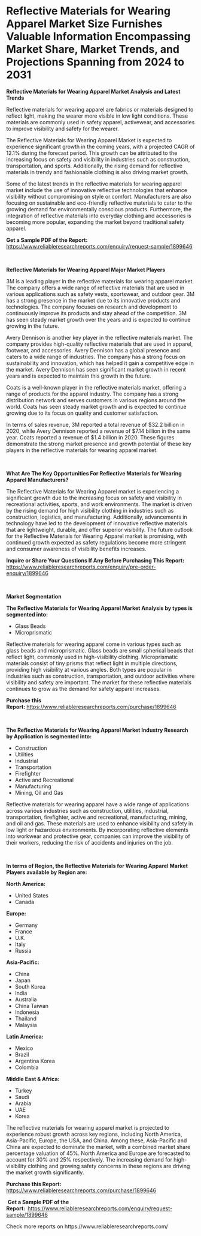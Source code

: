 <p><h1>Reflective Materials for Wearing Apparel Market Size Furnishes Valuable Information Encompassing Market Share, Market Trends, and Projections Spanning from 2024 to 2031</h1></p><p><strong>Reflective Materials for Wearing Apparel Market Analysis and Latest Trends</strong></p>
<p><p>Reflective materials for wearing apparel are fabrics or materials designed to reflect light, making the wearer more visible in low light conditions. These materials are commonly used in safety apparel, activewear, and accessories to improve visibility and safety for the wearer.</p><p>The Reflective Materials for Wearing Apparel Market is expected to experience significant growth in the coming years, with a projected CAGR of 12.1% during the forecast period. This growth can be attributed to the increasing focus on safety and visibility in industries such as construction, transportation, and sports. Additionally, the rising demand for reflective materials in trendy and fashionable clothing is also driving market growth.</p><p>Some of the latest trends in the reflective materials for wearing apparel market include the use of innovative reflective technologies that enhance visibility without compromising on style or comfort. Manufacturers are also focusing on sustainable and eco-friendly reflective materials to cater to the growing demand for environmentally conscious products. Furthermore, the integration of reflective materials into everyday clothing and accessories is becoming more popular, expanding the market beyond traditional safety apparel.</p></p>
<p><strong>Get a Sample PDF of the Report:&nbsp;</strong> <a href="https://www.reliableresearchreports.com/enquiry/request-sample/1899646">https://www.reliableresearchreports.com/enquiry/request-sample/1899646</a></p>
<p>&nbsp;</p>
<p><strong>Reflective Materials for Wearing Apparel Major Market Players</strong></p>
<p><p>3M is a leading player in the reflective materials for wearing apparel market. The company offers a wide range of reflective materials that are used in various applications such as safety vests, sportswear, and outdoor gear. 3M has a strong presence in the market due to its innovative products and technologies. The company focuses on research and development to continuously improve its products and stay ahead of the competition. 3M has seen steady market growth over the years and is expected to continue growing in the future.</p><p>Avery Dennison is another key player in the reflective materials market. The company provides high-quality reflective materials that are used in apparel, footwear, and accessories. Avery Dennison has a global presence and caters to a wide range of industries. The company has a strong focus on sustainability and innovation, which has helped it gain a competitive edge in the market. Avery Dennison has seen significant market growth in recent years and is expected to maintain this growth in the future.</p><p>Coats is a well-known player in the reflective materials market, offering a range of products for the apparel industry. The company has a strong distribution network and serves customers in various regions around the world. Coats has seen steady market growth and is expected to continue growing due to its focus on quality and customer satisfaction.</p><p>In terms of sales revenue, 3M reported a total revenue of $32.2 billion in 2020, while Avery Dennison reported a revenue of $7.14 billion in the same year. Coats reported a revenue of $1.4 billion in 2020. These figures demonstrate the strong market presence and growth potential of these key players in the reflective materials for wearing apparel market.</p></p>
<p>&nbsp;</p>
<p><strong>What Are The Key Opportunities For Reflective Materials for Wearing Apparel Manufacturers?</strong></p>
<p><p>The Reflective Materials for Wearing Apparel market is experiencing a significant growth due to the increasing focus on safety and visibility in recreational activities, sports, and work environments. The market is driven by the rising demand for high visibility clothing in industries such as construction, logistics, and manufacturing. Additionally, advancements in technology have led to the development of innovative reflective materials that are lightweight, durable, and offer superior visibility. The future outlook for the Reflective Materials for Wearing Apparel market is promising, with continued growth expected as safety regulations become more stringent and consumer awareness of visibility benefits increases.</p></p>
<p><strong>Inquire or Share Your Questions If Any Before Purchasing This Report:</strong> <a href="https://www.reliableresearchreports.com/enquiry/pre-order-enquiry/1899646">https://www.reliableresearchreports.com/enquiry/pre-order-enquiry/1899646</a></p>
<p>&nbsp;</p>
<p><strong>Market Segmentation</strong></p>
<p><strong>The Reflective Materials for Wearing Apparel Market Analysis by types is segmented into:</strong></p>
<p><ul><li>Glass Beads</li><li>Microprismatic</li></ul></p>
<p><p>Reflective materials for wearing apparel come in various types such as glass beads and microprismatic. Glass beads are small spherical beads that reflect light, commonly used in high-visibility clothing. Microprismatic materials consist of tiny prisms that reflect light in multiple directions, providing high visibility at various angles. Both types are popular in industries such as construction, transportation, and outdoor activities where visibility and safety are important. The market for these reflective materials continues to grow as the demand for safety apparel increases.</p></p>
<p><strong>Purchase this Report:&nbsp;</strong><a href="https://www.reliableresearchreports.com/purchase/1899646">https://www.reliableresearchreports.com/purchase/1899646</a></p>
<p>&nbsp;</p>
<p><strong>The Reflective Materials for Wearing Apparel Market Industry Research by Application is segmented into:</strong></p>
<p><ul><li>Construction</li><li>Utilities</li><li>Industrial</li><li>Transportation</li><li>Firefighter</li><li>Active and Recreational</li><li>Manufacturing</li><li>Mining, Oil and Gas</li></ul></p>
<p><p>Reflective materials for wearing apparel have a wide range of applications across various industries such as construction, utilities, industrial, transportation, firefighter, active and recreational, manufacturing, mining, and oil and gas. These materials are used to enhance visibility and safety in low light or hazardous environments. By incorporating reflective elements into workwear and protective gear, companies can improve the visibility of their workers, reducing the risk of accidents and injuries on the job.</p></p>
<p>&nbsp;</p>
<p><strong>In terms of Region, the Reflective Materials for Wearing Apparel Market Players available by Region are:</strong></p>
<p>
    <p> <strong> North America: </strong>
        <ul>
            <li>United States</li>
            <li>Canada</li>
        </ul>
        </p> 
    <p> <strong> Europe: </strong>
        <ul>
            <li>Germany</li>
            <li>France</li>
            <li>U.K.</li>
            <li>Italy</li>
            <li>Russia</li>
        </ul>
        </p> 
    <p> <strong> Asia-Pacific: </strong>
        <ul>
            <li>China</li>
            <li>Japan</li>
            <li>South Korea</li>
            <li>India</li>
            <li>Australia</li>
            <li>China Taiwan</li>
            <li>Indonesia</li>
            <li>Thailand</li>
            <li>Malaysia</li>
        </ul>
        </p> 
    <p> <strong> Latin America: </strong>
        <ul>
            <li>Mexico</li>
            <li>Brazil</li>
            <li>Argentina Korea</li>
            <li>Colombia</li>
        </ul>
        </p> 
    <p> <strong> Middle East & Africa: </strong>
        <ul>
            <li>Turkey</li>
            <li>Saudi</li>
            <li>Arabia</li>
            <li>UAE</li>
            <li>Korea</li>
        </ul>
    </p>
    </p>
<p><p>The reflective materials for wearing apparel market is projected to experience robust growth across key regions, including North America, Asia-Pacific, Europe, the USA, and China. Among these, Asia-Pacific and China are expected to dominate the market, with a combined market share percentage valuation of 45%. North America and Europe are forecasted to account for 30% and 25% respectively. The increasing demand for high-visibility clothing and growing safety concerns in these regions are driving the market growth significantly.</p></p>
<p><strong>Purchase this Report: </strong><a href="https://www.reliableresearchreports.com/purchase/1899646">https://www.reliableresearchreports.com/purchase/1899646</a></p>
<p>&nbsp;<strong>Get a Sample PDF of the Report:&nbsp;&nbsp;</strong><a href="https://www.reliableresearchreports.com/enquiry/request-sample/1899646">https://www.reliableresearchreports.com/enquiry/request-sample/1899646</a></p>
<p><strong></strong></p>
<p>Check more reports on https://www.reliableresearchreports.com/</p>